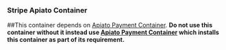 ### Stripe Apiato Container

##This container depends on [Apiato Payment Container](https://github.com/Mohammad-Alavi/apiato-payment).
**Do not use this container without it instead use [Apiato Payment Container](https://github.com/Mohammad-Alavi/apiato-payment)
which installs this container as part of its requirement.**